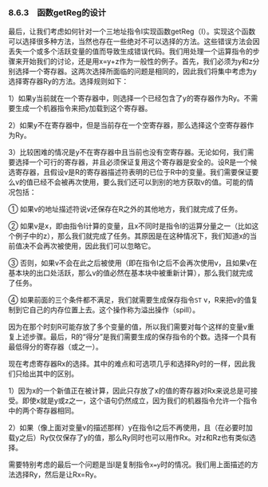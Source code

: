 ### 8.6.3　函数getReg的设计

最后，让我们考虑如何针对一个三地址指令I实现函数getReg（I）。实现这个函数可以选择很多种方法，当然也存在一些绝对不可以选择的方法。这些错误方法会因丢失一个或多个活跃变量的值而导致生成错误代码。我们用处理一个运算指令的步骤来开始我们的讨论，还是用x=y+z作为一般性的例子。首先，我们必须为y和z分别选择一个寄存器。这两次选择所面临的问题是相同的，因此我们将集中考虑为y选择寄存器Ry的方法。选择规则如下：

1）如果y当前就在一个寄存器中，则选择一个已经包含了y的寄存器作为Ry。不需要生成一个机器指令来把y加载到这个寄存器。

2）如果y不在寄存器中，但是当前存在一个空寄存器，那么选择这个空寄存器作为Ry。

3）比较困难的情况是y不在寄存器中且当前也没有空寄存器。无论如何，我们需要选择一个可行的寄存器，并且必须保证复用这个寄存器是安全的。设R是一个候选寄存器，且假设v是R的寄存器描述符表明的已位于R中的变量。我们需要保证要么v的值已经不会被再次使用，要么我们还可以到别的地方获取v的值。可能的情况包括：

① 如果v的地址描述符说v还保存在R之外的其他地方，我们就完成了任务。

② 如果v是x，即由指令I计算的变量，且x不同时是指令I的运算分量之一（比如这个例子中的z），那么我们就完成了任务。其原因是在这种情况下，我们知道x的当前值决不会再次被使用，因此我们可以忽略它。

③ 否则，如果v不会在此之后被使用（即在指令I之后不会再次使用v，且如果v在基本块的出口处活跃，那么v的值必然在基本块中被重新计算），那么我们就完成了任务。

④ 如果前面的三个条件都不满足，我们就需要生成保存指令`ST` v，R来把v的值复制到它自己的内存位置上去。这个操作称为溢出操作（spill）。

因为在那个时刻R可能存放了多个变量的值，所以我们需要对每个这样的变量v重复上述步骤。最后，R的“得分”是我们需要生成的保存指令的个数。选择一个具有最低得分的寄存器（或之一）。

现在考虑寄存器Rx的选择。其中的难点和可选项几乎和选择Ry时的一样，因此我们只给出其中的区别。

1）因为x的一个新值正在被计算，因此只存放了x的值的寄存器对Rx来说总是可接受。即使x就是y或z之一，这个语句仍然成立，因为我们的机器指令允许一个指令中的两个寄存器相同。

2）如果（像上面对变量v的描述那样）y在指令I之后不再使用，且（在必要时加载y之后）Ry仅仅保存了y的值，那么Ry同时也可以用作Rx。对z和Rz也有类似选择。

需要特别考虑的最后一个问题是当I是复制指令`x=y`时的情况。我们用上面描述的方法选择Ry，然后是让Rx=Ry。